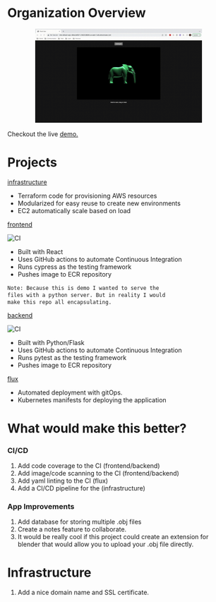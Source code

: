 # Organization Overview

<p style="text-align:center;">
    <img src="./assets/app_demo.gif" width="75%" height="50%" />
</p>


Checkout the live [demo.](http://k8s-default-app-36be2af907-2062528699.us-east-1.elb.amazonaws.com/)

# Projects

[infrastructure](https://github.com/Joshua-CICD/infrastructure)
- Terraform code for provisioning AWS resources
- Modularized for easy reuse to create new environments
- EC2 automatically scale based on load

[frontend](https://github.com/Joshua-CICD/frontend)

![CI](https://github.com/Joshua-CICD/frontend/workflows/test%2C%20build%2C%20and%20deploy%20to%20ECR/badge.svg)
- Built with React
- Uses GitHub actions to automate Continuous Integration
- Runs cypress as the testing framework
- Pushes image to ECR repository

```text
Note: Because this is demo I wanted to serve the 
files with a python server. But in reality I would 
make this repo all encapsulating.
```

[backend](https://github.com/Joshua-CICD/backend)

![CI](https://github.com/Joshua-CICD/backend/workflows/Deploy%20to%20ECR/badge.svg)
- Built with Python/Flask
- Uses GitHub actions to automate Continuous Integration
- Runs pytest as the testing framework
- Pushes image to ECR repository

[flux](https://github.com/Joshua-CICD/flux)
- Automated deployment with gitOps.
- Kubernetes manifests for deploying the application

# What would make this better?

### CI/CD
1. Add code coverage to the CI (frontend/backend)
2. Add image/code scanning to the CI (frontend/backend)
3. Add yaml linting to the CI (flux)
4. Add a CI/CD pipeline for the (infrastructure)

### App Improvements
1. Add database for storing multiple .obj files
2. Create a notes feature to collaborate.
3. It would be really cool if this project could create an extension
for blender that would allow you to upload your .obj file directly.

# Infrastructure
1. Add a nice domain name and SSL certificate.